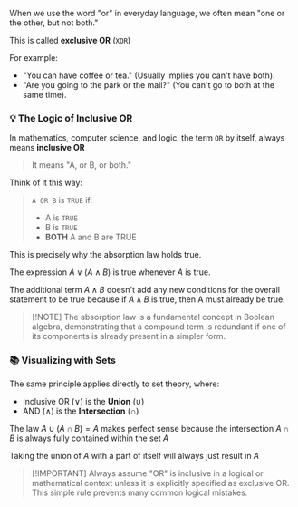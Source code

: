 
When we use the word "or" in everyday language, we often mean "one or the other, but not both." 

This is called **exclusive OR** (`XOR`)

For example:

- "You can have coffee or tea." (Usually implies you can't have both).
- "Are you going to the park or the mall?" (You can't go to both at the same time).

### 💡 The Logic of Inclusive OR

In mathematics, computer science, and logic, the term `OR` by itself, always means **inclusive OR**
> It means "A, or B, or both."

Think of it this way:

> `A OR B` is `TRUE` if:
 > - A is `TRUE`
 > - B is `TRUE`
 > - **BOTH** A and B are TRUE

This is precisely why the absorption law holds true. 

The expression $A \lor (A \land B)$ is true whenever $A$ is true. 

The additional term $A \land B$ doesn't add any new conditions for the overall statement to be true because if $A \land B$ is true, then A must already be true.

> [!NOTE] The absorption law is a fundamental concept in Boolean algebra, demonstrating that a compound term is redundant if one of its components is already present in a simpler form.

### 📚 Visualizing with Sets

The same principle applies directly to set theory, where:

- Inclusive OR ($\lor$) is the **Union** ($\cup$)
- AND ($\land$) is the **Intersection** ($\cap$)

The law $A \cup (A \cap B) = A$ makes perfect sense because the intersection $A \cap B$ is always fully contained within the set $A$

Taking the union of $A$ with a part of itself will always just result in $A$

> [!IMPORTANT] Always assume "OR" is inclusive in a logical or mathematical context unless it is explicitly specified as exclusive OR. This simple rule prevents many common logical mistakes.